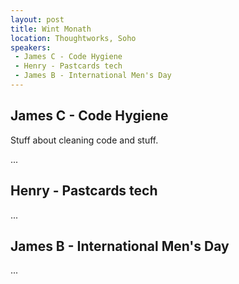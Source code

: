 ```yaml
---
layout: post
title: Wint Monath
location: Thoughtworks, Soho
speakers:
 - James C - Code Hygiene
 - Henry - Pastcards tech
 - James B - International Men's Day
---
```



## James C - Code Hygiene

Stuff about cleaning code and stuff.

...

## Henry - Pastcards tech

...


## James B - International Men's Day

...
